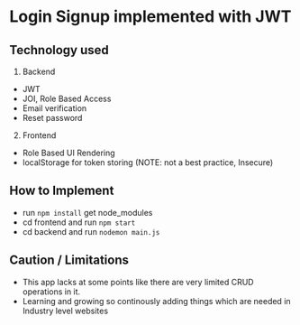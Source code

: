 


# Login Signup implemented with JWT

## Technology used

1. Backend
- JWT
- JOI, Role Based Access
- Email verification
- Reset password

2. Frontend
- Role Based UI Rendering
- localStorage for token storing (NOTE: not a best practice, Insecure)


## How to Implement

- run `npm install` get node_modules
- cd frontend and run `npm start`
- cd backend and run `nodemon main.js`

## Caution / Limitations

- This app lacks at some points like there are very limited CRUD operations in it.
- Learning and growing so continously adding things which are needed in Industry level websites